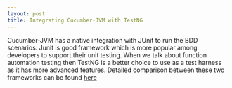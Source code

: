 ```yaml
---
layout: post
title: Integrating Cucumber-JVM with TestNG
---
```


Cucumber-JVM has a native integration with JUnit to run the BDD scenarios. Junit is good framework which is more popular among developers to support their unit testing. When we talk about function automation testing then TestNG is a better choice to use as a test harness as it has more advanced features. Detailed comparison between these two frameworks can be found [here](http://www.mkyong.com/unittest/junit-4-vs-testng-comparison/)



